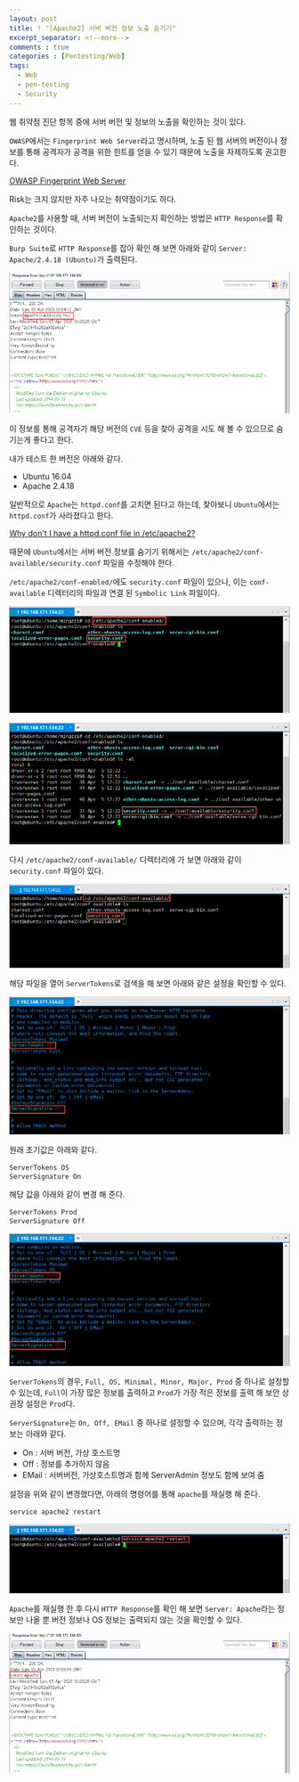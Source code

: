 ```yaml
---
layout: post
title: ! "[Apache2] 서버 버전 정보 노출 숨기기"
excerpt_separator: <!--more-->
comments : true
categories : [Pentesting/Web]
tags:
  - Web
  - pen-testing
  - Security
---
```


웹 취약점 진단 항목 중에 서버 버전 및 정보의 노출을 확인하는 것이 있다.  

`OWASP`에서는 `Fingerprint Web Server`라고 명시하며, 노출 된 웹 서버의 버전이나 정보를 통해 공격자가 공격을 위한 힌트를 얻을 수 있기 때문에 노출을 자제하도록 권고한다.  

<!--more-->

[OWASP Fingerprint Web Server](https://github.com/OWASP/wstg/blob/master/document/4-Web_Application_Security_Testing/01-Information_Gathering/02-Fingerprint_Web_Server.md)  

Risk는 크지 않지만 자주 나오는 취약점이기도 하다.  

`Apache2`를 사용할 때, 서버 버전이 노출되는지 확인하는 방법은 `HTTP Response`를 확인하는 것이다.  

`Burp Suite`로 `HTTP Response`를 잡아 확인 해 보면 아래와 같이 `Server: Apache/2.4.18 (Ubuntu)`가 출력된다.  

![](/images/pen-testing/web/apache_hiding_version/apache_info_01.png)  

이 정보를 통해 공격자가 해당 버전의 `CVE` 등을 찾아 공격을 시도 해 볼 수 있으므로 숨기는게 좋다고 한다.  

내가 테스트 한 버전은 아래와 같다.  

* Ubuntu 16.04
* Apache 2.4.18

일반적으로 `Apache`는 `httpd.conf`를 고치면 된다고 하는데, 찾아보니 `Ubuntu`에서는 `httpd.conf`가 사라졌다고 한다.  

[Why don't I have a httpd.conf file in /etc/apache2?](https://unix.stackexchange.com/questions/215157/why-dont-i-have-a-httpd-conf-file-in-etc-apache2)  

때문에 `Ubuntu`에서는 서버 버전 정보를 숨기기 위해서는 `/etc/apache2/conf-available/security.conf` 파일을 수정해야 한다.  

`/etc/apache2/conf-enabled/`에도 `security.conf` 파일이 있으나, 이는 `conf-available` 디렉터리의 파일과 연결 된 `Symbolic Link` 파일이다.  

![](/images/pen-testing/web/apache_hiding_version/apache_info_02.png)  

![](/images/pen-testing/web/apache_hiding_version/apache_info_03.png)  

다시 `/etc/apache2/conf-available/` 디렉터리에 가 보면 아래와 같이 `security.conf` 파일이 있다.  

![](/images/pen-testing/web/apache_hiding_version/apache_info_04.png)  

해당 파일을 열어 `ServerTokens`로 검색을 해 보면 아래와 같은 설정을 확인할 수 있다.  

![](/images/pen-testing/web/apache_hiding_version/apache_info_05.png)  

원래 초기값은 아래와 같다.  

```apacheconf
ServerTokens OS
ServerSignature On
```

해당 값을 아래와 같이 변경 해 준다.  

```apacheconf
ServerTokens Prod
ServerSignature Off
```

![](/images/pen-testing/web/apache_hiding_version/apache_info_06.png)  

`ServerTokens`의 경우, `Full, OS, Minimal, Minor, Major, Prod` 중 하나로 설정할 수 있는데, `Full`이 가장 많은 정보를 출력하고 `Prod`가 가장 적은 정보를 출력 해 보안 상 권장 설정은 `Prod`다.  

`ServerSignature`는 `On, Off, EMail` 중 하나로 설정할 수 있으며, 각각 출력하는 정보는 아래와 같다.  

* On : 서버 버전, 가상 호스트명
* Off : 정보를 추가하지 않음
* EMail : 서버버전, 가상호스트명과 함께 ServerAdmin 정보도 함께 보여 줌  

설정을 위와 같이 변경했다면, 아래의 명령어를 통해 `apache`를 재실행 해 준다.  

```
service apache2 restart
```

![](/images/pen-testing/web/apache_hiding_version/apache_info_07.png)  

`Apache`를 재실행 한 후 다시 `HTTP Response`를 확인 해 보면 `Server: Apache`라는 정보만 나올 뿐 버전 정보나 OS 정보는 출력되지 않는 것을 확인할 수 있다.  

![](/images/pen-testing/web/apache_hiding_version/apache_info_08.png)  
